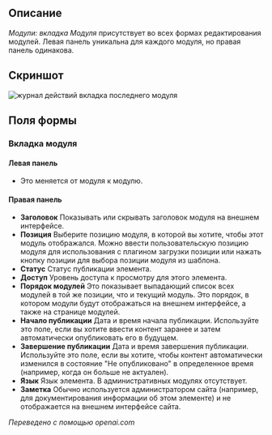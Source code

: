 <!-- Filename: Help6.x:Modules_Module_Tab / Display title: Модули: Вкладка Модули  -->

## Описание

*Модули: вкладка Модуля* присутствует во всех формах редактирования модулей. Левая панель уникальна для каждого модуля, но правая панель одинакова.

## Скриншот

![журнал действий вкладка последнего модуля](../../../ru/images/modules/modules-custom-module-tab.png)

## Поля формы

### Вкладка модуля

#### Левая панель

- Это меняется от модуля к модулю.

#### Правая панель

- **Заголовок** Показывать или скрывать заголовок модуля на внешнем интерфейсе.
- **Позиция** Выберите позицию модуля, в которой вы хотите, чтобы этот модуль отображался. Можно ввести пользовательскую позицию модуля для использования с плагином загрузки позиции или нажать кнопку позиции для выбора позиции модуля из шаблона.
- **Статус** Статус публикации элемента.
- **Доступ** Уровень доступа к просмотру для этого элемента.
- **Порядок модулей** Это показывает выпадающий список всех модулей в той же позиции, что и текущий модуль. Это порядок, в котором модули будут отображаться на внешнем интерфейсе, а также на странице модулей.
- **Начало публикации** Дата и время начала публикации. Используйте это поле, если вы хотите ввести контент заранее и затем автоматически опубликовать его в будущем.
- **Завершение публикации** Дата и время завершения публикации. Используйте это поле, если вы хотите, чтобы контент автоматически изменился в состояние "Не опубликовано" в определенное время (например, когда он больше не актуален).
- **Язык** Язык элемента. В административных модулях отсутствует.
- **Заметка** Обычно используется администратором сайта (например, для документирования информации об этом элементе) и не отображается на внешнем интерфейсе сайта.

*Переведено с помощью openai.com*

